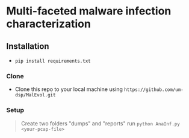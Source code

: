 

# Multi-faceted malware infection characterization



## Installation

- `pip install requirements.txt`


### Clone

- Clone this repo to your local machine using `https://github.com/um-dsp/MalEvol.git`

### Setup

> Create two folders "dumps" and "reports"
> run `python AnaInf.py <your-pcap-file>`

